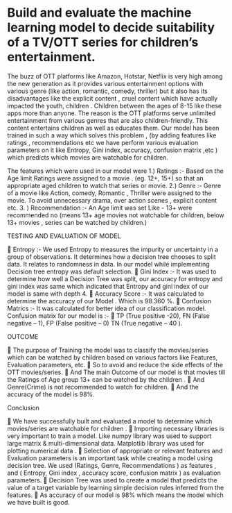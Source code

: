# Build and evaluate the machine learning model to decide suitability of a TV/OTT series for children’s entertainment.
The buzz of OTT platforms like Amazon, Hotstar, Netflix is very high among the new generation
as it provides various entertainment options with various genre (like action, romantic, comedy,
thriller) but it also has its disadvantages like the explicit content , cruel content which have
actually impacted the youth, children .
Children between the ages of 8-15 like these apps more than anyone. The reason is the OTT
platforms serve unlimited entertainment from various genres that are also children-friendly. This
content entertains children as well as educates them.
Our model has been trained in such a way which solves this problem , (by adding features like
ratings , recommendations etc we have perform various evaluation parameters on it like
Entropy, Gini index, accuracy, confusion matrix ,etc ) which predicts which movies are
watchable for children.

The features which were used in our model were
1.) Ratings :- Based on the Age limit Ratings were assigned to a movie .
(eg. 12+, 15+) so that an appropriate aged children to watch that series or
movie.
2.) Genre :- Genre of a movie like Action, comedy, Romantic , Thriller were
assigned to the movie. To avoid unnecessary drama, over action scenes ,
explicit content etc.
3. ) Recommendation :- An Age limit was set Like - 13+ were recommended
no (means 13+ age movies not watchable for children, below 13+ movies ,
series can be watched by children.)

TESTING AND EVALUATION OF MODEL

 Entropy :- We used Entropy to measures the impurity or uncertainty in a
group of observations. It determines how a decision tree chooses to split
data. It relates to randomness in data. In our model while implementing
Decision tree entropy was default selection.
 Gini Index :- It was used to determine how well a Decision Tree was split,
our accuracy for entropy and gini index was same which indicated that
Entropy and gini index of our model is same with depth 4.
 Accuracy Score :- It was calculated to determine the accuracy of our
Model . Which is 98.360 %.
 Confusion Matrics :- It was calculated for better idea of our classification
model. Confusion matrix for our model is :-
 TP (True positive -20), FN (False negative – 1), FP (False positive – 0)
TN (True negative – 40 ).

OUTCOME

 The purpose of Training the model was to classify the movies/series which
can be watched by children based on various factors like Features,
Evaluation parameters, etc.
 So to avoid and reduce the side effects of the OTT movies/series.
 And The main Outcome of our model is that movies till the Ratings of Age
group 13+ can be watched by the children .
 And Genre(Crime) is not recommended to watch for children.
 And the accuracy of the model is 98%.

Conclusion

 We have successfully built and evaluated a model to determine which
movies/series are watchable for children .
 Importing necessary libraries is very important to train a model. Like numpy
library was used to support large matrix & multi-dimensional data.
Matplotlib library was used for plotting numerical data .
 Selection of appropriate or relevant features and Evaluation parameters is
an important task while creating a model using decision tree. We used
(Ratings, Genre, Recommendations ) as features , and ( Entropy, Gini index
, accuracy score, confusion matrix ) as evaluation parameters.
 Decision Tree was used to create a model that predicts the value of a
target variable by learning simple decision rules inferred from the features.
 As accuracy of our model is 98% which means the model which we have
built is good.
